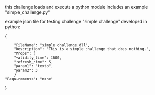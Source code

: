 this challenge loads and execute a python module
includes an example "simple_challenge.py"

example json file for testing challenge "simple challenge" developed in python:

{

        "FileName": "simple_challenge.dll",
        "Description": "This is a simple challenge that does nothing.",
        "Props": {
		"validity_time": 3600,
		"refresh_time": 5,
		"param1": "texto",
		"param2": 3
        },
	"Requirements": "none"
}
